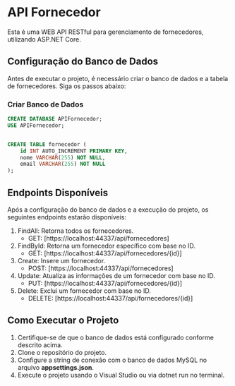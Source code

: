 # API Fornecedor

Esta é uma WEB API RESTful para gerenciamento de fornecedores, utilizando ASP.NET Core.

## Configuração do Banco de Dados

Antes de executar o projeto, é necessário criar o banco de dados e a tabela de fornecedores. Siga os passos abaixo:

### Criar Banco de Dados

```sql
CREATE DATABASE APIFornecedor;
USE APIFornecedor;


CREATE TABLE fornecedor (
    id INT AUTO_INCREMENT PRIMARY KEY,
    nome VARCHAR(255) NOT NULL,
    email VARCHAR(255) NOT NULL
);
```




## Endpoints Disponíveis

Após a configuração do banco de dados e a execução do projeto, os seguintes endpoints estarão disponíveis:

1. FindAll: Retorna todos os fornecedores.
	- GET: [https://localhost:44337/api/fornecedores]
2. FindById: Retorna um fornecedor específico com base no ID.
	- GET: [https://localhost:44337/api/fornecedores/{id}]
3. Create: Insere um fornecedor.
	- POST: [https://localhost:44337/api/fornecedores]
4. Update: Atualiza as informações de um fornecedor com base no ID. 
	- PUT: [https://localhost:44337/api/fornecedores/{id}]
5. Delete: Exclui um fornecedor com base no ID.
	- DELETE: [https://localhost:44337/api/fornecedores/{id}]


## Como Executar o Projeto
1. Certifique-se de que o banco de dados está configurado conforme descrito acima.
2. Clone o repositório do projeto.
3. Configure a string de conexão com o banco de dados MySQL no arquivo **appsettings.json**.
4. Execute o projeto usando o Visual Studio ou via dotnet run no terminal.


